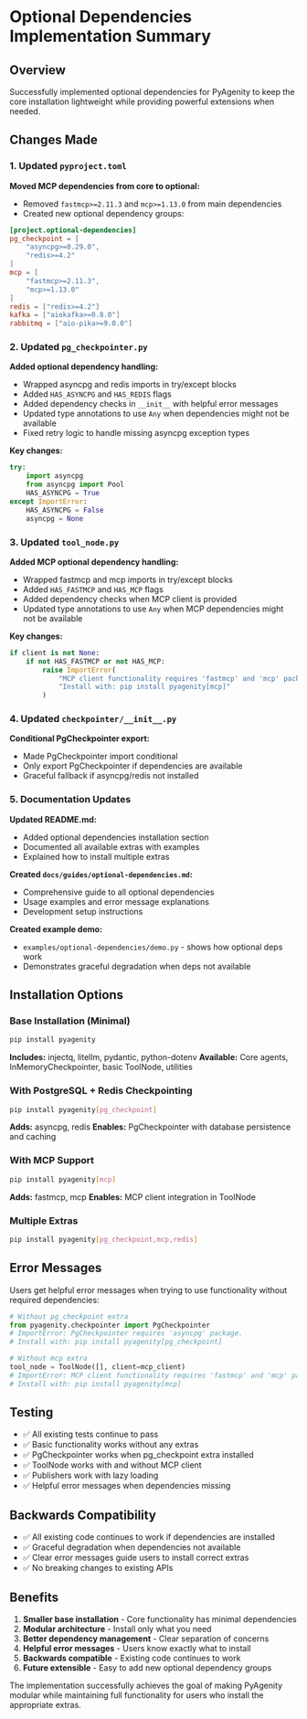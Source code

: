 # Optional Dependencies Implementation Summary

## Overview

Successfully implemented optional dependencies for PyAgenity to keep the core installation lightweight while providing powerful extensions when needed.

## Changes Made

### 1. Updated `pyproject.toml`

**Moved MCP dependencies from core to optional:**
- Removed `fastmcp>=2.11.3` and `mcp>=1.13.0` from main dependencies
- Created new optional dependency groups:

```toml
[project.optional-dependencies]
pg_checkpoint = [
    "asyncpg>=0.29.0", 
    "redis>=4.2"
]
mcp = [
    "fastmcp>=2.11.3",
    "mcp>=1.13.0"
]
redis = ["redis>=4.2"]
kafka = ["aiokafka>=0.8.0"] 
rabbitmq = ["aio-pika>=9.0.0"]
```

### 2. Updated `pg_checkpointer.py`

**Added optional dependency handling:**
- Wrapped asyncpg and redis imports in try/except blocks
- Added `HAS_ASYNCPG` and `HAS_REDIS` flags
- Added dependency checks in `__init__` with helpful error messages
- Updated type annotations to use `Any` when dependencies might not be available
- Fixed retry logic to handle missing asyncpg exception types

**Key changes:**
```python
try:
    import asyncpg
    from asyncpg import Pool
    HAS_ASYNCPG = True
except ImportError:
    HAS_ASYNCPG = False
    asyncpg = None
```

### 3. Updated `tool_node.py`

**Added MCP optional dependency handling:**
- Wrapped fastmcp and mcp imports in try/except blocks
- Added `HAS_FASTMCP` and `HAS_MCP` flags  
- Added dependency checks when MCP client is provided
- Updated type annotations to use `Any` when MCP dependencies might not be available

**Key changes:**
```python
if client is not None:
    if not HAS_FASTMCP or not HAS_MCP:
        raise ImportError(
            "MCP client functionality requires 'fastmcp' and 'mcp' packages. "
            "Install with: pip install pyagenity[mcp]"
        )
```

### 4. Updated `checkpointer/__init__.py`

**Conditional PgCheckpointer export:**
- Made PgCheckpointer import conditional
- Only export PgCheckpointer if dependencies are available
- Graceful fallback if asyncpg/redis not installed

### 5. Documentation Updates

**Updated README.md:**
- Added optional dependencies installation section
- Documented all available extras with examples
- Explained how to install multiple extras

**Created `docs/guides/optional-dependencies.md`:**
- Comprehensive guide to all optional dependencies
- Usage examples and error message explanations
- Development setup instructions

**Created example demo:**
- `examples/optional-dependencies/demo.py` - shows how optional deps work
- Demonstrates graceful degradation when deps not available

## Installation Options

### Base Installation (Minimal)
```bash
pip install pyagenity
```
**Includes:** injectq, litellm, pydantic, python-dotenv
**Available:** Core agents, InMemoryCheckpointer, basic ToolNode, utilities

### With PostgreSQL + Redis Checkpointing
```bash
pip install pyagenity[pg_checkpoint]
```
**Adds:** asyncpg, redis
**Enables:** PgCheckpointer with database persistence and caching

### With MCP Support
```bash 
pip install pyagenity[mcp]
```
**Adds:** fastmcp, mcp
**Enables:** MCP client integration in ToolNode

### Multiple Extras
```bash
pip install pyagenity[pg_checkpoint,mcp,redis]
```

## Error Messages

Users get helpful error messages when trying to use functionality without required dependencies:

```python
# Without pg_checkpoint extra
from pyagenity.checkpointer import PgCheckpointer
# ImportError: PgCheckpointer requires 'asyncpg' package. 
# Install with: pip install pyagenity[pg_checkpoint]

# Without mcp extra
tool_node = ToolNode([], client=mcp_client)  
# ImportError: MCP client functionality requires 'fastmcp' and 'mcp' packages.
# Install with: pip install pyagenity[mcp]
```

## Testing

- ✅ All existing tests continue to pass
- ✅ Basic functionality works without any extras
- ✅ PgCheckpointer works when pg_checkpoint extra installed
- ✅ ToolNode works with and without MCP client
- ✅ Publishers work with lazy loading
- ✅ Helpful error messages when dependencies missing

## Backwards Compatibility

- ✅ All existing code continues to work if dependencies are installed
- ✅ Graceful degradation when dependencies not available
- ✅ Clear error messages guide users to install correct extras
- ✅ No breaking changes to existing APIs

## Benefits

1. **Smaller base installation** - Core functionality has minimal dependencies
2. **Modular architecture** - Install only what you need
3. **Better dependency management** - Clear separation of concerns
4. **Helpful error messages** - Users know exactly what to install
5. **Backwards compatible** - Existing code continues to work
6. **Future extensible** - Easy to add new optional dependency groups

The implementation successfully achieves the goal of making PyAgenity modular while maintaining full functionality for users who install the appropriate extras.
